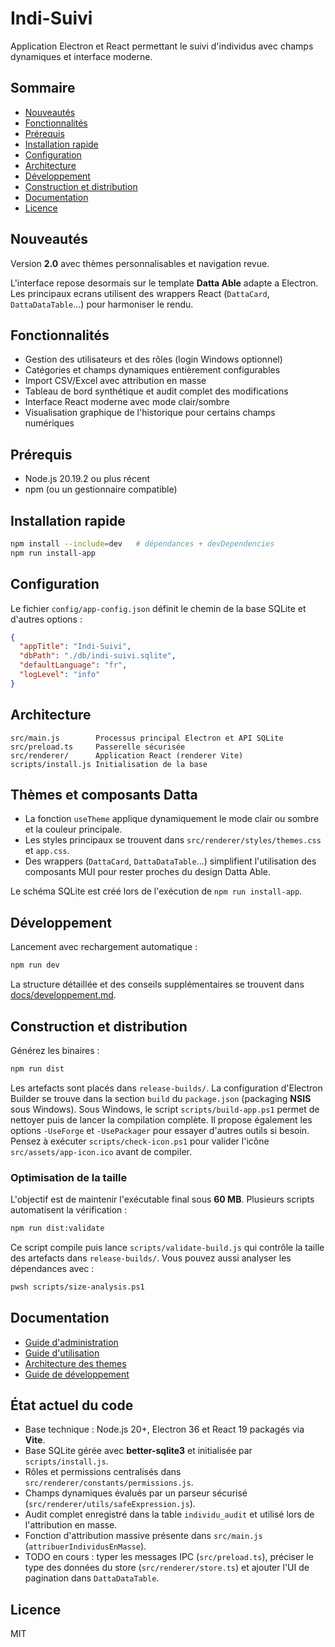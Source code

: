 # Indi-Suivi

Application Electron et React permettant le suivi d'individus avec champs dynamiques et interface moderne.

## Sommaire

- [Nouveautés](#nouveautés)
- [Fonctionnalités](#fonctionnalités)
- [Prérequis](#prérequis)
- [Installation rapide](#installation-rapide)
- [Configuration](#configuration)
- [Architecture](#architecture)
- [Développement](#développement)
- [Construction et distribution](#construction-et-distribution)
- [Documentation](#documentation)
- [Licence](#licence)

## Nouveautés

Version **2.0** avec thèmes personnalisables et navigation revue.

L'interface repose desormais sur le template **Datta Able** adapte a Electron.
Les principaux ecrans utilisent des wrappers React (`DattaCard`, `DattaDataTable`...) pour harmoniser le rendu.
## Fonctionnalités

- Gestion des utilisateurs et des rôles (login Windows optionnel)
- Catégories et champs dynamiques entièrement configurables
- Import CSV/Excel avec attribution en masse
- Tableau de bord synthétique et audit complet des modifications
- Interface React moderne avec mode clair/sombre
- Visualisation graphique de l'historique pour certains champs numériques

## Prérequis

- Node.js 20.19.2 ou plus récent
- npm (ou un gestionnaire compatible)

## Installation rapide

```bash
npm install --include=dev   # dépendances + devDependencies
npm run install-app
```

## Configuration

Le fichier `config/app-config.json` définit le chemin de la base SQLite et d'autres options :

```json
{
  "appTitle": "Indi-Suivi",
  "dbPath": "./db/indi-suivi.sqlite",
  "defaultLanguage": "fr",
  "logLevel": "info"
}
```


## Architecture

```
src/main.js        Processus principal Electron et API SQLite
src/preload.ts     Passerelle sécurisée
src/renderer/      Application React (renderer Vite)
scripts/install.js Initialisation de la base
```

## Thèmes et composants Datta

- La fonction `useTheme` applique dynamiquement le mode clair ou sombre et la couleur principale.
- Les styles principaux se trouvent dans `src/renderer/styles/themes.css` et `app.css`.
- Des wrappers (`DattaCard`, `DattaDataTable`...) simplifient l'utilisation des composants MUI pour rester proches du design Datta Able.

Le schéma SQLite est créé lors de l'exécution de `npm run install-app`.

## Développement

Lancement avec rechargement automatique :

```bash
npm run dev
```

La structure détaillée et des conseils supplémentaires se trouvent dans [docs/developpement.md](docs/developpement.md).

## Construction et distribution

Générez les binaires :

```bash
npm run dist
```

Les artefacts sont placés dans `release-builds/`. La configuration d'Electron Builder se trouve dans la section `build` du `package.json` (packaging **NSIS** sous Windows).
Sous Windows, le script `scripts/build-app.ps1` permet de nettoyer puis de lancer la compilation complète. Il propose également les options `-UseForge` et `-UsePackager` pour essayer d'autres outils si besoin. Pensez à exécuter `scripts/check-icon.ps1` pour valider l'icône `src/assets/app-icon.ico` avant de compiler.

### Optimisation de la taille

L'objectif est de maintenir l'exécutable final sous **60 MB**.
Plusieurs scripts automatisent la vérification :

```bash
npm run dist:validate
```

Ce script compile puis lance `scripts/validate-build.js` qui contrôle la taille des artefacts dans `release-builds/`.
Vous pouvez aussi analyser les dépendances avec :

```bash
pwsh scripts/size-analysis.ps1
```


## Documentation

- [Guide d'administration](docs/guide-administration.md)
- [Guide d'utilisation](docs/guide-utilisation.md)
- [Architecture des themes](docs/themes.md)
- [Guide de développement](docs/developpement.md)

## État actuel du code

- Base technique : Node.js 20+, Electron 36 et React 19 packagés via **Vite**.
- Base SQLite gérée avec **better-sqlite3** et initialisée par `scripts/install.js`.
- Rôles et permissions centralisés dans `src/renderer/constants/permissions.js`.
- Champs dynamiques évalués par un parseur sécurisé (`src/renderer/utils/safeExpression.js`).
- Audit complet enregistré dans la table `individu_audit` et utilisé lors de l'attribution en masse.
- Fonction d'attribution massive présente dans `src/main.js` (`attribuerIndividusEnMasse`).
- TODO en cours : typer les messages IPC (`src/preload.ts`), préciser le type des données du store (`src/renderer/store.ts`) et ajouter l'UI de pagination dans `DattaDataTable`.

## Licence

MIT

